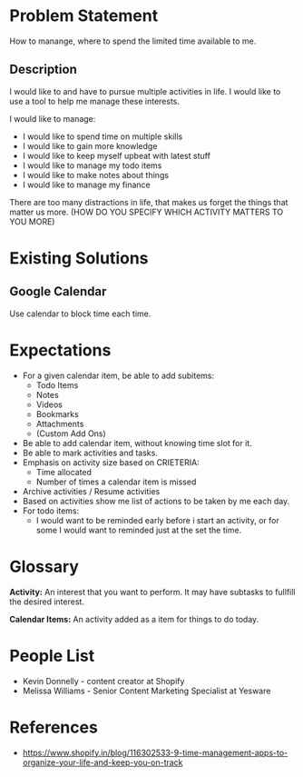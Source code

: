 # Problem Statement

How to manange, where to spend the limited time available to me.

## Description

I would like to and have to pursue multiple activities in life. I would like to use a tool to help me manage these interests.

I would like to manage:

* I would like to spend time on multiple skills
* I would like to gain more knowledge
* I would like to keep myself upbeat with latest stuff
* I would like to manage my todo items
* I would like to make notes about things
* I would like to manage my finance

There are too many distractions in life, that makes us forget the things that matter us more. (HOW DO YOU SPECIFY WHICH ACTIVITY MATTERS TO YOU MORE)

# Existing Solutions

## Google Calendar

Use calendar to block time each time.

# Expectations

* For a given calendar item, be able to add subitems:
   * Todo Items
   * Notes
   * Videos
   * Bookmarks
   * Attachments
   * (Custom Add Ons)
* Be able to add calendar item, without knowing time slot for it.
* Be able to mark activities and tasks.
* Emphasis on activity size based on CRIETERIA:
   * Time allocated
   * Number of times a calendar item is missed
* Archive activities / Resume activities
* Based on activities show me list of actions to be taken by me each day.
* For todo items:
   * I would want to be reminded early before i start an activity, or for some I would want to reminded just at the set the time.

# Glossary

**Activity:** An interest that you want to perform. It may have subtasks to fullfill the desired interest.

**Calendar Items:** An activity added as a item for things to do today.

# People List

* Kevin Donnelly - content creator at Shopify
* Melissa Williams - Senior Content Marketing Specialist at Yesware

# References

* https://www.shopify.in/blog/116302533-9-time-management-apps-to-organize-your-life-and-keep-you-on-track